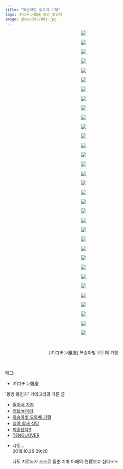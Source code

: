 ```yaml
---
title: "복숭아빛 오토메 기행"
tags: ギロチン銀座 동방_동인지
image: ghap/293/001.jpg
---
```

<div class="article">
<p style="text-align: center; clear: none; float: none;"><img src="{{ site.nasurl }}/ghap/293/001.jpg"/></p>
<p style="text-align: center; clear: none; float: none;"><img src="{{ site.nasurl }}/ghap/293/002.jpg"/></p>
<p style="text-align: center; clear: none; float: none;"><img src="{{ site.nasurl }}/ghap/293/003.jpg"/></p>
<p style="text-align: center; clear: none; float: none;"><img src="{{ site.nasurl }}/ghap/293/004.jpg"/></p>
<p style="text-align: center; clear: none; float: none;"><img src="{{ site.nasurl }}/ghap/293/005.jpg"/></p>
<p style="text-align: center; clear: none; float: none;"><img src="{{ site.nasurl }}/ghap/293/006.jpg"/></p>
<p style="text-align: center; clear: none; float: none;"><img src="{{ site.nasurl }}/ghap/293/007.jpg"/></p>
<p style="text-align: center; clear: none; float: none;"><img src="{{ site.nasurl }}/ghap/293/008.jpg"/></p>
<p style="text-align: center; clear: none; float: none;"><img src="{{ site.nasurl }}/ghap/293/009.jpg"/></p>
<p style="text-align: center; clear: none; float: none;"><img src="{{ site.nasurl }}/ghap/293/010.jpg"/></p>
<p style="text-align: center; clear: none; float: none;"><img src="{{ site.nasurl }}/ghap/293/011.jpg"/></p>
<p style="text-align: center; clear: none; float: none;"><img src="{{ site.nasurl }}/ghap/293/012.jpg"/></p>
<p style="text-align: center; clear: none; float: none;"><img src="{{ site.nasurl }}/ghap/293/013.jpg"/></p>
<p style="text-align: center; clear: none; float: none;"><img src="{{ site.nasurl }}/ghap/293/014.jpg"/></p>
<p style="text-align: center; clear: none; float: none;"><img src="{{ site.nasurl }}/ghap/293/015.jpg"/></p>
<p style="text-align: center; clear: none; float: none;"><img src="{{ site.nasurl }}/ghap/293/016.jpg"/></p>
<p style="text-align: center; clear: none; float: none;"><img src="{{ site.nasurl }}/ghap/293/017.jpg"/></p>
<p style="text-align: center; clear: none; float: none;"><img src="{{ site.nasurl }}/ghap/293/018.jpg"/></p>
<p style="text-align: center; clear: none; float: none;"><img src="{{ site.nasurl }}/ghap/293/019.jpg"/></p>
<p style="text-align: center; clear: none; float: none;"><img src="{{ site.nasurl }}/ghap/293/020.jpg"/></p>
<p style="text-align: center; clear: none; float: none;"><img src="{{ site.nasurl }}/ghap/293/021.jpg"/></p>
<p style="text-align: center; clear: none; float: none;"><img src="{{ site.nasurl }}/ghap/293/022.jpg"/></p>
<p style="text-align: center; clear: none; float: none;"><img src="{{ site.nasurl }}/ghap/293/023.jpg"/></p>
<p style="text-align: center; clear: none; float: none;"><img src="{{ site.nasurl }}/ghap/293/024.jpg"/></p>
<p style="text-align: center; clear: none; float: none;"><img src="{{ site.nasurl }}/ghap/293/025.jpg"/></p>
<p style="text-align: center; clear: none; float: none;"><img src="{{ site.nasurl }}/ghap/293/026.jpg"/></p>
<p style="text-align: center; clear: none; float: none;"><img src="{{ site.nasurl }}/ghap/293/027.jpg"/></p>
<p style="text-align: center; clear: none; float: none;"><img src="{{ site.nasurl }}/ghap/293/028.jpg"/></p>
<p style="text-align: center; clear: none; float: none;"><img src="{{ site.nasurl }}/ghap/293/029.jpg"/></p>
<p style="text-align: center; clear: none; float: none;"><img src="{{ site.nasurl }}/ghap/293/030.jpg"/></p>
<p style="text-align: center; clear: none; float: none;"><img src="{{ site.nasurl }}/ghap/293/031.jpg"/></p>
<p style="text-align: center; clear: none; float: none;"><img src="{{ site.nasurl }}/ghap/293/032.jpg"/></p>
<p style="text-align: center; clear: none; float: none;"><img src="{{ site.nasurl }}/ghap/293/033.jpg"/></p>
<p style="text-align: center; clear: none; float: none;"><br/></p>
<p style="text-align: center; clear: none; float: none;">[ギロチン銀座] 복숭아빛 오토메 기행</p>
<p><br/></p>
</div><div class="tagTrail">
<p>태그: </p>
<ul>
<li>ギロチン銀座</li>
</ul>
</div><div class="another">
<p>'동방 동인지' 카테고리의 다른 글</p>
<ul>
<li><a href="/2016-06-19-ghap_295">둘이서 가자</a></li>
<li><a href="/2016-06-19-ghap_294">러브☆마리</a></li>
<li><a href="/2016-06-19-ghap_293">복숭아빛 오토메 기행</a></li>
<li><a href="/2016-06-19-ghap_292">심야 참새 식당</a></li>
<li><a href="/2016-06-19-ghap_291">퇴출됐다!!</a></li>
<li><a href="/2016-06-19-ghap_290">TENGUOVER</a></li>
</ul>
</div><div class="cb_module cb_fluid">
<div class="cb_wrt cb_profile">
<div class="comment">
<ul>
<li class="cb_thumb_off" id="comment15362866">
<div class="cb_comment_area">
<div class="cb_info_area">
<div class="cb_section">
<span class="cb_nick_name">나도...</span>
</div>
<div class="cb_section">
<span class="cb_date">2018.10.26 09:20 </span>
</div>
</div>
<div class="cb_dsc_comment">
<p class="cb_dsc">
											나도 치르노가 스스로 들춘 치마 아래의 伯寶보고 십다ㅜㅜ
										</p>
</div>
</div></li>
</ul>
</div>
</div><!-- commentList close -->
</div>